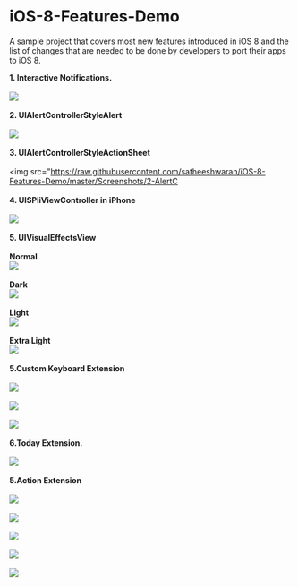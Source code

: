 iOS-8-Features-Demo
===================

A sample project that covers most new features introduced in iOS 8 and the list of changes that are needed to be done by developers to port their apps to iOS 8.

 <strong>1. Interactive Notifications.</strong>
 <br/><br/><img src="https://raw.githubusercontent.com/satheeshwaran/iOS-8-Features-Demo/master/Screenshots/1-InteractiveNotification.png"/>
 <br/><br/> <strong>2. UIAlertControllerStyleAlert</strong>
  <br/><br/><img src="https://raw.githubusercontent.com/satheeshwaran/iOS-8-Features-Demo/master/Screenshots/2-AlertController.png"/>
<br/><br/> <strong>3. UIAlertControllerStyleActionSheet</strong>
  <br/><br/><img src="https://raw.githubusercontent.com/satheeshwaran/iOS-8-Features-Demo/master/Screenshots/2-AlertC<br/><br/> <strong>4. UISPliViewController in iPhone</strong>
  <br/><br/><img src="https://raw.githubusercontent.com/satheeshwaran/iOS-8-Features-Demo/master/Screenshots/3-SplitViewContorllerIniPhone.png"/>
<br/><br/> <strong>5. UIVisualEffectsView</strong>
 <br/><br/>
  <strong>Normal</strong>
    <br/><img src="https://raw.githubusercontent.com/satheeshwaran/iOS-8-Features-Demo/master/Screenshots/4-UIVisualEffectsViewNormal.png"/>
    <br/><br/>
 <strong>Dark</strong>
    <br/><img src="https://raw.githubusercontent.com/satheeshwaran/iOS-8-Features-Demo/master/Screenshots/4-UIVisualEffectsViewDark.png"/>
    <br/><br/>
 <strong>Light</strong>
    <br/><img src="https://raw.githubusercontent.com/satheeshwaran/iOS-8-Features-Demo/master/Screenshots/4-UIVisualEffectsViewLight.png"/>
    <br/><br/>
 <strong>Extra Light</strong>
    <br/><img src="https://raw.githubusercontent.com/satheeshwaran/iOS-8-Features-Demo/master/Screenshots/4-UIVisualEffectsViewExtraLight.png"/>
<br/><br/> <strong>5.Custom Keyboard Extension</strong>
 <br/><br/><img src="https://raw.githubusercontent.com/satheeshwaran/iOS-8-Features-Demo/master/Screenshots/5-AddCustomKeyboard-InternetSlangKeyboard.png"/>
  <br/><br/><img src="https://raw.githubusercontent.com/satheeshwaran/iOS-8-Features-Demo/master/Screenshots/5-AddNewKeyboard-SlangKeyboard.png"/> 
  <br/><br/><img src="https://raw.githubusercontent.com/satheeshwaran/iOS-8-Features-Demo/master/Screenshots/5-CustomKeyboard-SlangKeyboard.png"/>
 <br/><br/><strong>6.Today Extension.</strong>
 <br/><br/><img src="https://raw.githubusercontent.com/satheeshwaran/iOS-8-Features-Demo/master/Screenshots/6-TodayExtension-WeatherUpdate.png"/>
<br/><br/> <strong>5.Action Extension</strong>
 <br/><br/><img src="https://raw.githubusercontent.com/satheeshwaran/iOS-8-Features-Demo/master/Screenshots/7-TranslationActionReturningData.png"/>
  <br/><br/><img src="https://raw.githubusercontent.com/satheeshwaran/iOS-8-Features-Demo/master/Screenshots/7-TranslationActionView.png"/> 
  <br/><br/><img src="https://raw.githubusercontent.com/satheeshwaran/iOS-8-Features-Demo/master/Screenshots/7-TranslationExtension-Selection.png"/>
   <br/><br/><img src="https://raw.githubusercontent.com/satheeshwaran/iOS-8-Features-Demo/master/Screenshots/7-TranslationExtension.png"/> 
  <br/><br/><img src="https://raw.githubusercontent.com/satheeshwaran/iOS-8-Features-Demo/master/Screenshots/7-TranslationExtensionActionDisplayed.png"/>
